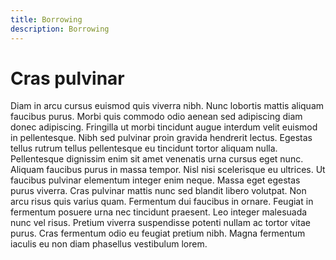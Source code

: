 ```yaml
---
title: Borrowing
description: Borrowing
---
```

# Cras pulvinar

Diam in arcu cursus euismod quis viverra nibh. Nunc lobortis mattis aliquam faucibus purus. Morbi quis commodo odio aenean sed adipiscing diam donec adipiscing. Fringilla ut morbi tincidunt augue interdum velit euismod in pellentesque. Nibh sed pulvinar proin gravida hendrerit lectus. Egestas tellus rutrum tellus pellentesque eu tincidunt tortor aliquam nulla. Pellentesque dignissim enim sit amet venenatis urna cursus eget nunc. Aliquam faucibus purus in massa tempor. Nisl nisi scelerisque eu ultrices. Ut faucibus pulvinar elementum integer enim neque. Massa eget egestas purus viverra. Cras pulvinar mattis nunc sed blandit libero volutpat. Non arcu risus quis varius quam. Fermentum dui faucibus in ornare. Feugiat in fermentum posuere urna nec tincidunt praesent. Leo integer malesuada nunc vel risus. Pretium viverra suspendisse potenti nullam ac tortor vitae purus. Cras fermentum odio eu feugiat pretium nibh. Magna fermentum iaculis eu non diam phasellus vestibulum lorem.

